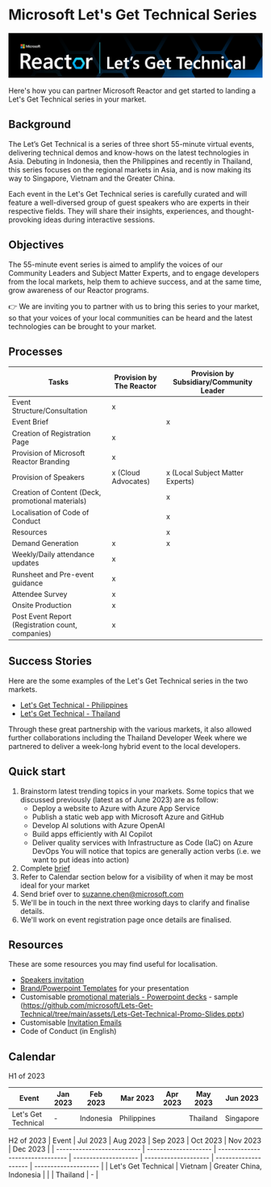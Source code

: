 # Microsoft Let's Get Technical Series 
![Microsoft Lets Get Technical](./assets/Lets-Get-Technical-Header.png)


Here's how you can partner Microsoft Reactor and get started to landing a Let's Get Technical series in your market. 
<br/>
## Background
The Let’s Get Technical is a series of three short 55-minute virtual events, delivering technical demos and know-hows on the latest technologies in Asia. Debuting in Indonesia, then the Philippines and recently in Thailand, this series focuses on the regional markets in Asia, and is now making its way to Singapore, Vietnam and the Greater China. 

Each event in the Let's Get Technical series is carefully curated and will feature a well-diversed group of guest speakers who are experts in their respective fields. They will share their insights, experiences, and thought-provoking ideas during interactive sessions.
<br/>
## Objectives 
The 55-minute event series is aimed to amplify the voices of our Community Leaders and Subject Matter Experts, and to engage developers from the local markets, help them to achieve success, and at the same time, grow awareness of our Reactor programs. 
<br/>

👉 We are inviting you to partner with us to bring this series to your market, so that your voices of your local communities can be heard and the latest technologies can be brought to your market. 
<br/>
## Processes 
| Tasks                                                 | Provision by The Reactor      | Provision by Subsidiary/Community Leader     |
| -------------------------------------------------     | ------------------------------| -------------------------------------------- |
| Event Structure/Consultation                          | x                             |                                              |
| Event Brief                                           |                               | x                                            |
| Creation of Registration Page                         | x                             |                                              |
| Provision of Microsoft Reactor Branding               | x                             |                                              |
| Provision of Speakers                                 | x (Cloud Advocates)           | x (Local Subject Matter Experts)             | 
| Creation of Content (Deck, promotional materials)     |                               | x                                            |
| Localisation of Code of Conduct                       |                               | x                                            |
| Resources                                             |                               | x                                            |
| Demand Generation                                     | x                             | x                                            |
| Weekly/Daily attendance updates                       | x                             |                                              |
| Runsheet and Pre-event guidance                       | x                             |                                              |
| Attendee Survey                                       | x                             |                                              |
| Onsite Production                                     | x                             |                                              |
| Post Event Report (Registration count, companies)     | x                             |                                              |


## Success Stories 
Here are the some examples of the Let's Get Technical series in the two markets. 
* [Let's Get Technical - Philippines](https://www.youtube.com/watch?v=fMBfQL7Tvkg)
* [Let's Get Technical - Thailand](https://www.youtube.com/watch?v=OdSF9ZcoYT0)  

Through these great partnership with the various markets, it also allowed further collaborations including the Thailand Developer Week where we partnered to deliver a week-long hybrid event to the local developers. 

## Quick start
1. Brainstorm latest trending topics in your markets. Some topics that we discussed previously (latest as of June 2023) are as follow: 
   - Deploy a website to Azure with Azure App Service
   - Publish a static web app with Microsoft Azure and GitHub
   - Develop AI solutions with Azure OpenAI
   - Build apps efficiently with AI Copilot
   - Deliver quality services with Infrastructure as Code (IaC) on Azure DevOps 
   You will notice that topics are generally action verbs (i.e. we want to put ideas into action)  
2. Complete [brief](https://github.com/microsoft/Lets-Get-Technical/tree/main/assets/Lets-Get-Technical-Brief.docx) 
4. Refer to Calendar section below for a visibility of when it may be most ideal for your market
5. Send brief over to suzanne.chen@microsoft.com 
6. We'll be in touch in the next three working days to clarify and finalise details.
7. We'll work on event registration page once details are finalised. 

## Resources 
These are some resources you may find useful for localisation. 
* [Speakers invitation](https://github.com/microsoft/Lets-Get-Technical/tree/main/assets/Speakers-Invitation.docx)
* [Brand/Powerpoint Templates](https://github.com/microsoft/Lets-Get-Technical/tree/main/assets/Lets-Get-Technical-Cover-Slides.pptx) for your presentation
* Customisable [promotional materials - Powerpoint decks](https://github.com/microsoft/Lets-Get-Technical/tree/main/assets/Lets-Get-Technical-Promo-Slides.pptx) - sample (https://github.com/microsoft/Lets-Get-Technical/tree/main/assets/Lets-Get-Technical-Promo-Slides.pptx)
* Customisable [Invitation Emails](https://github.com/microsoft/Lets-Get-Technical/tree/main/assets/Let's-Get-Technical-Promo-Invitation-Mail.docx)
* Code of Conduct (in English) 

## Calendar
H1 of 2023 

| Event                      | Jan 2023             | Feb 2023                        | Mar 2023             | Apr 2023             | May 2023             | Jun 2023             | 
| -------------------------- | -------------------- | ------------------------------- | -------------------- | -------------------- | -------------------- | -------------------- |
| Let's Get Technical        |  -                   | Indonesia                       | Philippines          |                      | Thailand             | Singapore            |  

H2 of 2023
| Event                      | Jul 2023             | Aug 2023                        | Sep 2023             | Oct 2023             | Nov 2023             | Dec 2023             |
| -------------------------- | -------------------- | ------------------------------- | -------------------- | -------------------- | -------------------- | -------------------- |
| Let's Get Technical        | Vietnam              | Greater China, Indonesia        |                      |                      | Thailand             | -                    |

<br/>
